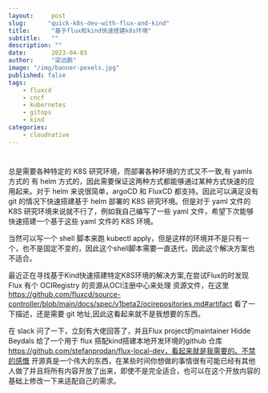 ```yaml
---
layout:     post 
slug:      "quick-k8s-dev-with-flux-and-kind"
title:      "基于flux和kind快速搭建k8s环境"
subtitle:   ""
description: ""
date:       2023-04-03
author:     "梁远鹏"
image: "/img/banner-pexels.jpg"
published: false
tags:
    - fluxcd 
    - cncf
    - kubernetes
    - gitops
    - kind
categories: 
    - cloudnative
---
```


# 

总是需要各种特定的 K8S 研究环境，而部署各种环境的方式又不一致,有 yamls 方式的 有 helm 方式的，因此需要保证这两种方式都能够通过某种方式快速的应用起来。对于 helm 来说很简单，argoCD 和 FluxCD 都支持。因此可以满足没有 git 的情况下快速搭建基于 helm 部署的 K8S 研究环境。但是对于 yaml 文件的 K8S 研究环境来说就不行了，例如我自己编写了一些 yaml 文件，希望下次能够快速搭建一个基于这些 yaml 文件的 K8S 环境。


当然可以写一个 shell 脚本来跑 kubectl apply，但是这样的环境并不是只有一个，也不是固定不变的，因此这个shell脚本需要一直迭代，因此这个解决方案也不适合。

最近正在寻找基于Kind快速搭建特定K8S环境的解决方案,在尝试Flux的时发现 Flux 有个 OCIRegistry 的资源从OCI注册中心来处理 资源文件，在这里 https://github.com/fluxcd/source-controller/blob/main/docs/spec/v1beta2/ocirepositories.md#artifact 看了一下描述，还是需要 git 地址,因此这看起来就不是我想要的东西。

在 slack 问了一下，立刻有大佬回答了，并且Flux project的maintainer Hidde Beydals 给了一个用于 flux 搭配kind搭建本地开发环境的github 仓库 https://github.com/stefanprodan/flux-local-dev，看起来就是我需要的。不禁的感慨 开源真是一个伟大的东西，在某些时间你想做的事情很有可能已经有其他人做了并且将所有内容开放了出来，即使不是完全适合，也可以在这个开放内容的基础上修改一下来适配自己的需求。

